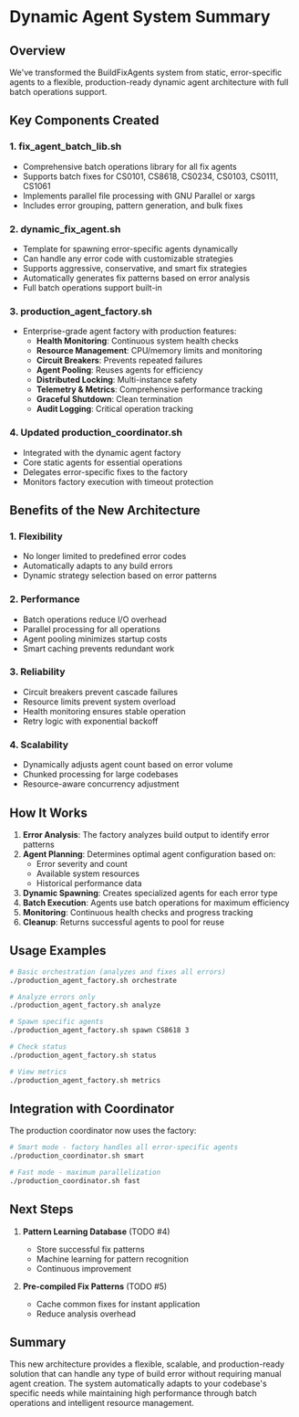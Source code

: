# Dynamic Agent System Summary

## Overview
We've transformed the BuildFixAgents system from static, error-specific agents to a flexible, production-ready dynamic agent architecture with full batch operations support.

## Key Components Created

### 1. **fix_agent_batch_lib.sh**
- Comprehensive batch operations library for all fix agents
- Supports batch fixes for CS0101, CS8618, CS0234, CS0103, CS0111, CS1061
- Implements parallel file processing with GNU Parallel or xargs
- Includes error grouping, pattern generation, and bulk fixes

### 2. **dynamic_fix_agent.sh**
- Template for spawning error-specific agents dynamically
- Can handle any error code with customizable strategies
- Supports aggressive, conservative, and smart fix strategies
- Automatically generates fix patterns based on error analysis
- Full batch operations support built-in

### 3. **production_agent_factory.sh**
- Enterprise-grade agent factory with production features:
  - **Health Monitoring**: Continuous system health checks
  - **Resource Management**: CPU/memory limits and monitoring
  - **Circuit Breakers**: Prevents repeated failures
  - **Agent Pooling**: Reuses agents for efficiency
  - **Distributed Locking**: Multi-instance safety
  - **Telemetry & Metrics**: Comprehensive performance tracking
  - **Graceful Shutdown**: Clean termination
  - **Audit Logging**: Critical operation tracking

### 4. **Updated production_coordinator.sh**
- Integrated with the dynamic agent factory
- Core static agents for essential operations
- Delegates error-specific fixes to the factory
- Monitors factory execution with timeout protection

## Benefits of the New Architecture

### 1. **Flexibility**
- No longer limited to predefined error codes
- Automatically adapts to any build errors
- Dynamic strategy selection based on error patterns

### 2. **Performance**
- Batch operations reduce I/O overhead
- Parallel processing for all operations
- Agent pooling minimizes startup costs
- Smart caching prevents redundant work

### 3. **Reliability**
- Circuit breakers prevent cascade failures
- Resource limits prevent system overload
- Health monitoring ensures stable operation
- Retry logic with exponential backoff

### 4. **Scalability**
- Dynamically adjusts agent count based on error volume
- Chunked processing for large codebases
- Resource-aware concurrency adjustment

## How It Works

1. **Error Analysis**: The factory analyzes build output to identify error patterns
2. **Agent Planning**: Determines optimal agent configuration based on:
   - Error severity and count
   - Available system resources
   - Historical performance data
3. **Dynamic Spawning**: Creates specialized agents for each error type
4. **Batch Execution**: Agents use batch operations for maximum efficiency
5. **Monitoring**: Continuous health checks and progress tracking
6. **Cleanup**: Returns successful agents to pool for reuse

## Usage Examples

```bash
# Basic orchestration (analyzes and fixes all errors)
./production_agent_factory.sh orchestrate

# Analyze errors only
./production_agent_factory.sh analyze

# Spawn specific agents
./production_agent_factory.sh spawn CS8618 3

# Check status
./production_agent_factory.sh status

# View metrics
./production_agent_factory.sh metrics
```

## Integration with Coordinator

The production coordinator now uses the factory:

```bash
# Smart mode - factory handles all error-specific agents
./production_coordinator.sh smart

# Fast mode - maximum parallelization
./production_coordinator.sh fast
```

## Next Steps

1. **Pattern Learning Database** (TODO #4)
   - Store successful fix patterns
   - Machine learning for pattern recognition
   - Continuous improvement

2. **Pre-compiled Fix Patterns** (TODO #5)
   - Cache common fixes for instant application
   - Reduce analysis overhead

## Summary

This new architecture provides a flexible, scalable, and production-ready solution that can handle any type of build error without requiring manual agent creation. The system automatically adapts to your codebase's specific needs while maintaining high performance through batch operations and intelligent resource management.